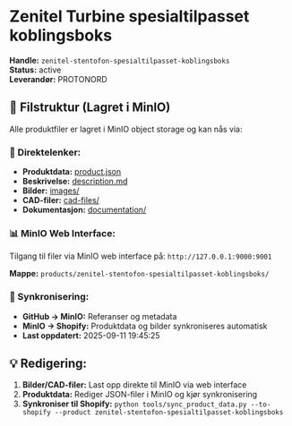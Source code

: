 # Zenitel Turbine spesialtilpasset koblingsboks

**Handle:** `zenitel-stentofon-spesialtilpasset-koblingsboks`  
**Status:** active  
**Leverandør:** PROTONORD

## 📁 Filstruktur (Lagret i MinIO)

Alle produktfiler er lagret i MinIO object storage og kan nås via:

### 🔗 Direktelenker:
- **Produktdata:** [product.json](http://127.0.0.1:9000/products/zenitel-stentofon-spesialtilpasset-koblingsboks/product.json)
- **Beskrivelse:** [description.md](http://127.0.0.1:9000/products/zenitel-stentofon-spesialtilpasset-koblingsboks/description.md)
- **Bilder:** [images/](http://127.0.0.1:9000/products/zenitel-stentofon-spesialtilpasset-koblingsboks/images/)
- **CAD-filer:** [cad-files/](http://127.0.0.1:9000/products/zenitel-stentofon-spesialtilpasset-koblingsboks/cad-files/)
- **Dokumentasjon:** [documentation/](http://127.0.0.1:9000/products/zenitel-stentofon-spesialtilpasset-koblingsboks/documentation/)

### 📊 MinIO Web Interface:
Tilgang til filer via MinIO web interface på:
`http://127.0.0.1:9000:9001`

**Mappe:** `products/zenitel-stentofon-spesialtilpasset-koblingsboks/`

### 🔄 Synkronisering:
- **GitHub → MinIO:** Referanser og metadata
- **MinIO → Shopify:** Produktdata og bilder synkroniseres automatisk
- **Last oppdatert:** 2025-09-11 19:45:25

## 💡 Redigering:
1. **Bilder/CAD-filer:** Last opp direkte til MinIO via web interface
2. **Produktdata:** Rediger JSON-filer i MinIO og kjør synkronisering
3. **Synkroniser til Shopify:** `python tools/sync_product_data.py --to-shopify --product zenitel-stentofon-spesialtilpasset-koblingsboks`
